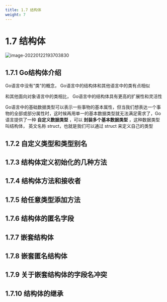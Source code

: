 ```yaml
---
title: 1.7 结构体
weight: 7
---
```


# 1.7 结构体

![image-20220122193703830](https://gitee.com/fidjiw/images/raw/master/img/image-20220122193703830.png)





## 1.7.1 Go结构体介绍

Go语言中没有“类”的概念， Go语言中的结构体和其他语言中的类有点相似

和其他面向对象语言中的类相比， Go语言中的结构体具有更高的扩展性和灵活性

Go语言中的基础数据类型可以表示一些事物的基本属性，但当我们想表达一个事物的全部或部分属性时，这时候再用单一的基本数据类型就无法满足需求了，Go语言提供了一种 **自定义数据类型** ，可以 **封装多个基本数据类型** ，这种数据类型叫结构体， 英文名称 struct，也就是我们可以通过 struct 来定义自己的类型



## 1.7.2 自定义类型和类型别名  

## 1.7.3 结构体定义初始化的几种方法  

## 1.7.4 结构体方法和接收者  

## 1.7.5 给任意类型添加方法  

## 1.7.6 结构体的匿名字段  

## 1.7.7 嵌套结构体  

## 1.7.8 嵌套匿名结构体  

## 1.7.9 关于嵌套结构体的字段名冲突  

## 1.7.10 结构体的继承  



